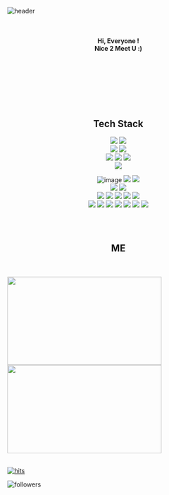 
![header](https://capsule-render.vercel.app/api?type=wave&color=fdf7ef&height=100&section=header&text=Eunyoung%20Ko&animation=fadeIn&&fontColor=968d81&fontSize=50&fontAlign=75&fontAlignY=60)



<br/>



 

<div align=center> 
<h4> Hi, Everyone !<br/>
Nice 2 Meet U :)</h4></div>
<br/>
<br/>
<br/>
<br/>
<br/>
<br/>
<div align=center>

## <b>Tech Stack</b> 






<img src="https://img.shields.io/badge/Python-3766AB?style=flat-square&logo=Python&logoColor=white"/>
<img src="https://img.shields.io/badge/R-276DC3?style=flat-square&logo=R&logoColor=white"/>
<br>
<img src="https://img.shields.io/badge/Oracle-F80000?style=flat-square&logo=Oracle&logoColor=white"/>
<img src="https://img.shields.io/badge/MariaDB-003545?style=flat-square&logo=MariaDB&logoColor=white"/>
<br>
<img src="https://img.shields.io/badge/HTML-E34F26?style=flat-square&logo=HTML5&logoColor=white"/>  
<img src="https://img.shields.io/badge/CSS-1572B6?style=flat-square&logo=CSS3&logoColor=white"/>  
<img src="https://img.shields.io/badge/JavaScript-F7DF1E?style=flat-square&logo=JavaScript&logoColor=white"/>  
<br>
<img src="https://img.shields.io/badge/Django-092E20?style=flat-square&logo=Django&logoColor=white"/>  
<br>


![image](https://img.shields.io/badge/mac%20os-000000?style=flat-square&logo=apple&logoColor=white)
<img src="https://img.shields.io/badge/Ubuntu-E95420?style=flat-square&logo=Ubuntu&logoColor=white"/> 
<img src="https://img.shields.io/badge/Windows-0078D6?style=flat-square&logo=Windows&logoColor=white"/> <br>
<img src="https://img.shields.io/badge/Amazon AWS-232F3E?style=flat-square&logo=Amazon AWS&logoColor=white"/> 
<img src="https://img.shields.io/badge/virtualbox-183A61?style=flat-square&logo=virtualbox&logoColor=white"/> 
<br>
<img src="https://img.shields.io/badge/Jupyter-F37626?style=flat-square&logo=Jupyter&logoColor=white"/>
<img src="https://img.shields.io/badge/Visual Studio Code-007ACC?style=flat-square&logo=Visual Studio Code&logoColor=white"/>  <img src="https://img.shields.io/badge/PyCharm-000000?style=flat-square&logo=PyCharm&logoColor=white"/>  <img src="https://img.shields.io/badge/googlecolab-F9AB00?style=flat-square&logo=googlecolab&logoColor=white"/>
 <img src="https://img.shields.io/badge/github-181717?style=flat-square&logo=github&logoColor=white"/> <br>
 <img src="https://img.shields.io/badge/pandas-150458?style=flat-square&logo=pandas&logoColor=white"/>
 <img src="https://img.shields.io/badge/numpy-013245?style=flat-square&logo=numpy&logoColor=white"/>
  <img src="https://img.shields.io/badge/scipy-8CAAE6?style=flat-square&logo=scipy&logoColor=white"/>
  <img src="https://img.shields.io/badge/scikitlearn-F7931E?style=flat-square&logo=scikitlearn&logoColor=white"/> 
   <img src="https://img.shields.io/badge/tensorflow-FF6F00?style=flat-square&logo=tensorflow&logoColor=white"/>
   <img src="https://img.shields.io/badge/keras-D00000?style=flat-square&logo=keras&logoColor=white"/>
   <img src="https://img.shields.io/badge/pytorch-EE4C2C?style=flat-square&logo=pytorch&logoColor=white"/><br>
   


<br/>
<br/>

## <b>ME</b>

</div>


<div align=center>
</div>

<br/>
<br/>
<img src="https://github-readme-stats.vercel.app/api?username=iameun02&show_icons=true&theme=rose_pine" width="350" height="200">    <img src="https://github-readme-stats.vercel.app/api/top-langs/?username=iameun02&layout=compact&theme=tokyonight" width="350" height="200"><br><br>



[![hits](https://hits.seeyoufarm.com/api/count/incr/badge.svg?url=https%3A%2F%2Fgithub.com%2Fiameun02&count_bg=%237A7A7A&title_bg=%23FFADCC&icon=reverbnation.svg&icon_color=%23FF0000&title=hits&edge_flat=false)](https://hits.seeyoufarm.com)

![followers](https://img.shields.io/github/followers/iameun02?style=social)